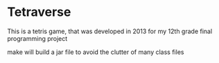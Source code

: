 # Tetraverse
This is a tetris game, that was developed in 2013 for my 12th grade final programming project

make will build a jar file to avoid the clutter of many class files